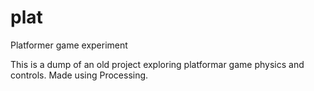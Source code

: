 # plat
Platformer game experiment

This is a dump of an old project exploring platformar game physics and controls. Made using Processing.
